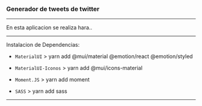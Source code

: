 ### Generador de tweets de twitter

---

En esta aplicacion se realiza hara..

---

Instalacion de Dependencias:

* `MaterialUI` > yarn add @mui/material @emotion/react @emotion/styled

* `MaterialUI-Iconos` > yarn add @mui/icons-material

* `Moment.JS` > yarn add moment

* `SASS` > yarn add sass

---


